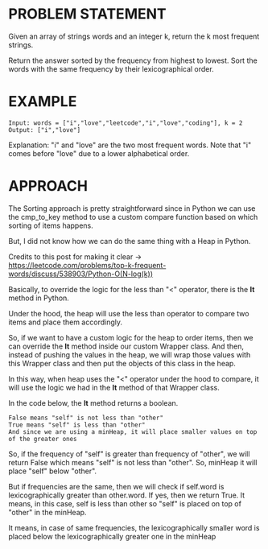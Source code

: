 # PROBLEM STATEMENT

Given an array of strings words and an integer k, return the k most frequent strings.

Return the answer sorted by the frequency from highest to lowest. Sort the words with the same frequency by their lexicographical order.

# EXAMPLE

    Input: words = ["i","love","leetcode","i","love","coding"], k = 2
    Output: ["i","love"]

Explanation: "i" and "love" are the two most frequent words.
Note that "i" comes before "love" due to a lower alphabetical order.

# APPROACH

The Sorting approach is pretty straightforward since in Python we can use the cmp_to_key method to use a custom compare function based on which sorting of items happens.

But, I did not know how we can do the same thing with a Heap in Python. 

Credits to this post for making it clear -> https://leetcode.com/problems/top-k-frequent-words/discuss/538903/Python-O(N-log(k))

Basically, to override the logic for the less than "<" operator, there is the __lt__ method in Python.

Under the hood, the heap will use the less than operator to compare two items and place them accordingly.

So, if we want to have a custom logic for the heap to order items, then we can override the __lt__ method inside our custom Wrapper class. And then, instead of pushing the values in the heap, we will wrap those values with this Wrapper class and then put the objects of this class in the heap.

In this way, when heap uses the "<" operator under the hood to compare, it will use the logic we had in the __lt__ method of that Wrapper class.

In the code below, the __lt__ method returns a boolean.

	False means "self" is not less than "other"
	True means "self" is less than "other"
	And since we are using a minHeap, it will place smaller values on top of the greater ones
	
So, if the frequency of "self" is greater than frequency of "other", we will return False which means "self" is not less than "other".
So, minHeap it will place "self" below "other". 

But if frequencies are the same, then we will check if self.word is lexicographically greater than other.word. If yes, then we return True. It means, in this case, self is less than other so "self" is placed on top of "other" in the minHeap.

It means, in case of same frequencies, the lexicographically smaller word is placed below the lexicographically greater one in the minHeap